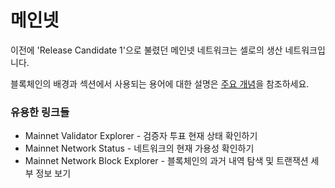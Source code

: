 # 메인넷

이전에 'Release Candidate 1'으로 불렸던 메인넷 네트워크는 셀로의 생산 네트워크입니다.

블록체인의 배경과 섹션에서 사용되는 용어에 대한 설명은 [주요 개념](undefined.md)을 참조하세요.



### 유용한 링크들

* Mainnet Validator Explorer - 검증자 투표 현재 상태 확인하기
* Mainnet Network Status - 네트워크의 현재 가용성 확인하기
* Mainnet Network Block Explorer - 블록체인의 과거 내역 탐색 및 트랜잭션 세부 정보 보기









